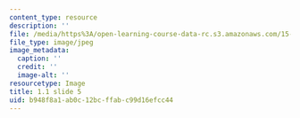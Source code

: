 ```yaml
---
content_type: resource
description: ''
file: /media/https%3A/open-learning-course-data-rc.s3.amazonaws.com/15-s21-nuts-and-bolts-of-business-plans-january-iap-2014/b948f8a1ab0c12bcffabc99d16efcc44_Slide5.JPG
file_type: image/jpeg
image_metadata:
  caption: ''
  credit: ''
  image-alt: ''
resourcetype: Image
title: 1.1 slide 5
uid: b948f8a1-ab0c-12bc-ffab-c99d16efcc44
---
```

